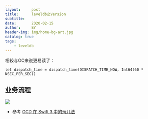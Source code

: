 ```yaml
---
layout:     post
title:      leveldb之Version
subtitle:   
date:       2020-02-15
author:     BY
header-img: img/home-bg-art.jpg
catalog: true
tags:
    - leveldb
---
```




相较与OC来说更易读了：

```objc
let dispatch_time = dispatch_time(DISPATCH_TIME_NOW, Int64(60 * NSEC_PER_SEC))
```

## 业务流程
![](https://images2017.cnblogs.com/blog/1183530/201801/1183530-20180116202929646-1073704541.png)

- 参考 [GCD 在 Swift 3 中的玩儿法](https://www.swiftcafe.io/2016/10/16/swift-gcd/)
